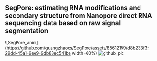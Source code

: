 ## SegPore: estimating RNA modifications and secondary structure from Nanopore direct RNA sequencing data based on raw signal segmentation



![SegPore_anim](https://github.com/guangzhaocs/SegPore/assets/85612159/d8b233f3-29dd-45a1-9ee9-9db83ec541ba width=60%)
![github_pic](https://github.com/guangzhaocs/SegPore/assets/85612159/66efb6eb-44e0-4eab-ba84-871c13806417)

